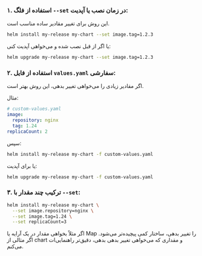 
### ۱. استفاده از فلگ `--set` در زمان نصب یا آپدیت:

این روش برای تغییر مقادیر ساده مناسب است.

```bash
helm install my-release my-chart --set image.tag=1.2.3
```

یا اگر از قبل نصب شده و می‌خواهی آپدیت کنی:

```bash
helm upgrade my-release my-chart --set image.tag=1.2.3
```

### ۲. استفاده از فایل `values.yaml` سفارشی:

اگر مقادیر زیادی را می‌خواهی تغییر بدهی، این روش بهتر است.

مثال:

```yaml
# custom-values.yaml
image:
  repository: nginx
  tag: 1.24
replicaCount: 2
```

سپس:

```bash
helm install my-release my-chart -f custom-values.yaml
```

یا برای آپدیت:

```bash
helm upgrade my-release my-chart -f custom-values.yaml
```

### ۳. ترکیب چند مقدار با `--set`:

```bash
helm install my-release my-chart \
  --set image.repository=nginx \
  --set image.tag=1.24 \
  --set replicaCount=3
```

اگر مثلاً بخواهی مقدار در یک آرایه یا Map را تغییر بدهی، ساختار کمی پیچیده‌تر می‌شود. اگر مثالی از chart و مقداری که می‌خواهی تغییر بدهی بدهی، دقیق‌تر راهنمایی‌ات می‌کنم.
